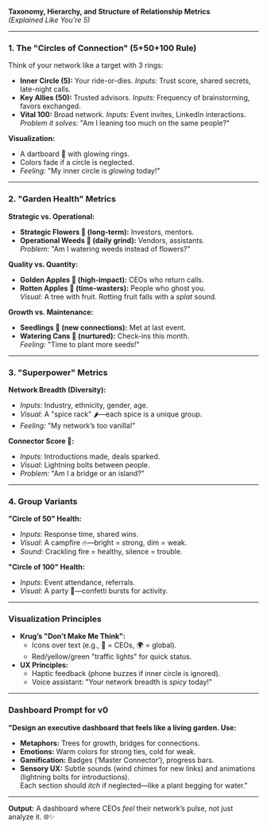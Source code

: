 **Taxonomy, Hierarchy, and Structure of Relationship Metrics**  
_(Explained Like You’re 5)_

---

### **1. The "Circles of Connection" (5+50+100 Rule)**

Think of your network like a target with 3 rings:

- **Inner Circle (5):** Your ride-or-dies. _Inputs:_ Trust score, shared secrets, late-night calls.
- **Key Allies (50):** Trusted advisors. _Inputs:_ Frequency of brainstorming, favors exchanged.
- **Vital 100:** Broad network. _Inputs:_ Event invites, LinkedIn interactions.  
  _Problem it solves:_ "Am I leaning too much on the same people?"

**Visualization:**

- A dartboard 🎯 with glowing rings.
- Colors fade if a circle is neglected.
- _Feeling:_ "My inner circle is _glowing_ today!"

---

### **2. "Garden Health" Metrics**

**Strategic vs. Operational:**

- **Strategic Flowers 🌸 (long-term):** Investors, mentors.
- **Operational Weeds 🌱 (daily grind):** Vendors, assistants.  
  _Problem:_ "Am I watering weeds instead of flowers?"

**Quality vs. Quantity:**

- **Golden Apples 🍎 (high-impact):** CEOs who return calls.
- **Rotten Apples 🍏 (time-wasters):** People who ghost you.  
  _Visual:_ A tree with fruit. Rotting fruit falls with a _splat_ sound.

**Growth vs. Maintenance:**

- **Seedlings 🌱 (new connections):** Met at last event.
- **Watering Cans 🚰 (nurtured):** Check-ins this month.  
  _Feeling:_ "Time to plant more seeds!"

---

### **3. "Superpower" Metrics**

**Network Breadth (Diversity):**

- _Inputs:_ Industry, ethnicity, gender, age.
- _Visual:_ A "spice rack" 🌶️—each spice is a unique group.
- _Feeling:_ "My network’s too vanilla!"

**Connector Score 🧲:**

- _Inputs:_ Introductions made, deals sparked.
- _Visual:_ Lightning bolts between people.
- _Problem:_ "Am I a bridge or an island?"

---

### **4. Group Variants**

**"Circle of 50" Health:**

- _Inputs:_ Response time, shared wins.
- _Visual:_ A campfire 🔥—bright = strong, dim = weak.
- _Sound:_ Crackling fire = healthy, silence = trouble.

**"Circle of 100" Health:**

- _Inputs:_ Event attendance, referrals.
- _Visual:_ A party 🎉—confetti bursts for activity.

---

### **Visualization Principles**

- **Krug’s "Don’t Make Me Think":**
  - Icons over text (e.g., 💼 = CEOs, 🌍 = global).
  - Red/yellow/green "traffic lights" for quick status.
- **UX Principles:**
  - Haptic feedback (phone buzzes if inner circle is ignored).
  - Voice assistant: "Your network breadth is _spicy_ today!"

---

### **Dashboard Prompt for v0**

**"Design an executive dashboard that feels like a living garden. Use:**

- **Metaphors:** Trees for growth, bridges for connections.
- **Emotions:** Warm colors for strong ties, cold for weak.
- **Gamification:** Badges (‘Master Connector’), progress bars.
- **Sensory UX:** Subtle sounds (wind chimes for new links) and animations (lightning bolts for introductions).  
  Each section should _itch_ if neglected—like a plant begging for water."

---

**Output:** A dashboard where CEOs _feel_ their network’s pulse, not just analyze it. 🌐✨
